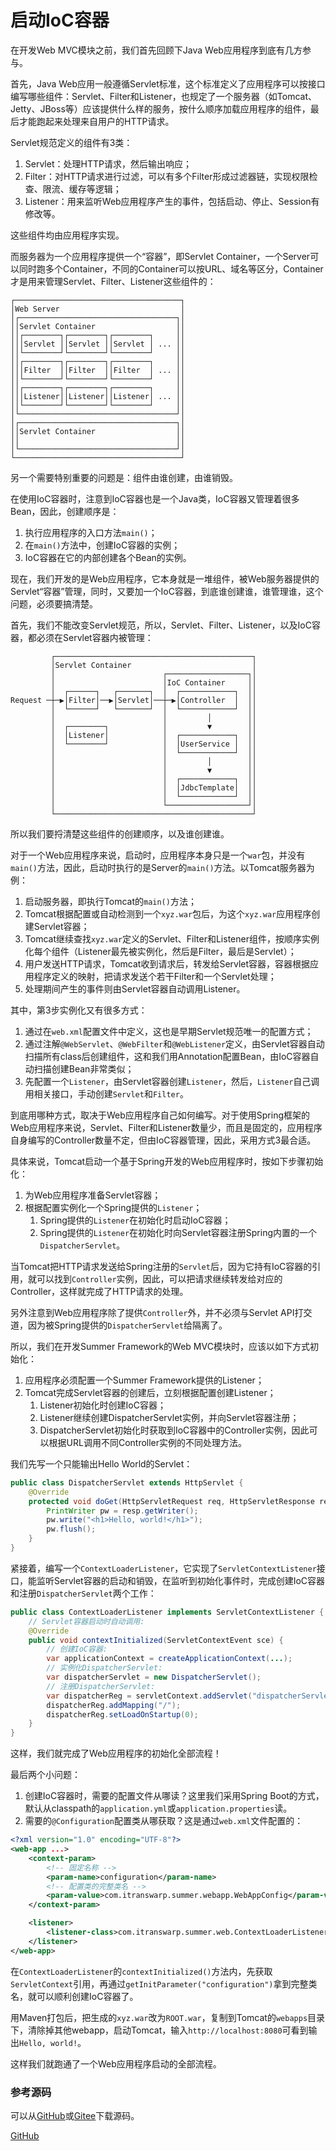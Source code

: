 # 启动IoC容器

在开发Web MVC模块之前，我们首先回顾下Java Web应用程序到底有几方参与。

首先，Java Web应用一般遵循Servlet标准，这个标准定义了应用程序可以按接口编写哪些组件：Servlet、Filter和Listener，也规定了一个服务器（如Tomcat、Jetty、JBoss等）应该提供什么样的服务，按什么顺序加载应用程序的组件，最后才能跑起来处理来自用户的HTTP请求。

Servlet规范定义的组件有3类：

1. Servlet：处理HTTP请求，然后输出响应；
2. Filter：对HTTP请求进行过滤，可以有多个Filter形成过滤器链，实现权限检查、限流、缓存等逻辑；
3. Listener：用来监听Web应用程序产生的事件，包括启动、停止、Session有修改等。

这些组件均由应用程序实现。

而服务器为一个应用程序提供一个“容器”，即Servlet Container，一个Server可以同时跑多个Container，不同的Container可以按URL、域名等区分，Container才是用来管理Servlet、Filter、Listener这些组件的：

```ascii
┌─────────────────────────────────────┐
│Web Server                           │
│┌───────────────────────────────────┐│
││Servlet Container                  ││
││┌────────┐┌────────┐┌────────┐     ││
│││Servlet ││Servlet ││Servlet │ ... ││
││└────────┘└────────┘└────────┘     ││
││┌────────┐┌────────┐┌────────┐     ││
│││Filter  ││Filter  ││Filter  │ ... ││
││└────────┘└────────┘└────────┘     ││
││┌────────┐┌────────┐┌────────┐     ││
│││Listener││Listener││Listener│ ... ││
││└────────┘└────────┘└────────┘     ││
│└───────────────────────────────────┘│
│┌───────────────────────────────────┐│
││Servlet Container                  ││
││                                   ││
│└───────────────────────────────────┘│
└─────────────────────────────────────┘
```

另一个需要特别重要的问题是：组件由谁创建，由谁销毁。

在使用IoC容器时，注意到IoC容器也是一个Java类，IoC容器又管理着很多Bean，因此，创建顺序是：

1. 执行应用程序的入口方法`main()`；
2. 在`main()`方法中，创建IoC容器的实例；
3. IoC容器在它的内部创建各个Bean的实例。

现在，我们开发的是Web应用程序，它本身就是一堆组件，被Web服务器提供的Servlet“容器”管理，同时，又要加一个IoC容器，到底谁创建谁，谁管理谁，这个问题，必须要搞清楚。

首先，我们不能改变Servlet规范，所以，Servlet、Filter、Listener，以及IoC容器，都必须在Servlet容器内被管理：

```ascii
         ┌────────────────────────────────────────────┐
         │Servlet Container                           │
         │                        ┌──────────────────┐│
         │                        │IoC Container     ││
         │  ┌──────┐   ┌───────┐  │  ┌────────────┐  ││
Request ─┼─▶│Filter│──▶│Servlet│──┼─▶│Controller  │  ││
         │  └──────┘   └───────┘  │  └────────────┘  ││
         │                        │         │        ││
         │  ┌────────┐            │         ▼        ││
         │  │Listener│            │  ┌────────────┐  ││
         │  └────────┘            │  │UserService │  ││
         │                        │  └────────────┘  ││
         │                        │         │        ││
         │                        │         ▼        ││
         │                        │  ┌────────────┐  ││
         │                        │  │JdbcTemplate│  ││
         │                        │  └────────────┘  ││
         │                        └──────────────────┘│
         └────────────────────────────────────────────┘
```

所以我们要捋清楚这些组件的创建顺序，以及谁创建谁。

对于一个Web应用程序来说，启动时，应用程序本身只是一个`war`包，并没有`main()`方法，因此，启动时执行的是Server的`main()`方法。以Tomcat服务器为例：

1. 启动服务器，即执行Tomcat的`main()`方法；
2. Tomcat根据配置或自动检测到一个`xyz.war`包后，为这个`xyz.war`应用程序创建Servlet容器；
3. Tomcat继续查找`xyz.war`定义的Servlet、Filter和Listener组件，按顺序实例化每个组件（Listener最先被实例化，然后是Filter，最后是Servlet）；
4. 用户发送HTTP请求，Tomcat收到请求后，转发给Servlet容器，容器根据应用程序定义的映射，把请求发送个若干Filter和一个Servlet处理；
5. 处理期间产生的事件则由Servlet容器自动调用Listener。

其中，第3步实例化又有很多方式：

1. 通过在`web.xml`配置文件中定义，这也是早期Servlet规范唯一的配置方式；
2. 通过注解`@WebServlet`、`@WebFilter`和`@WebListener`定义，由Servlet容器自动扫描所有class后创建组件，这和我们用Annotation配置Bean，由IoC容器自动扫描创建Bean非常类似；
3. 先配置一个`Listener`，由Servlet容器创建`Listener`，然后，`Listener`自己调用相关接口，手动创建`Servlet`和`Filter`。

到底用哪种方式，取决于Web应用程序自己如何编写。对于使用Spring框架的Web应用程序来说，Servlet、Filter和Listener数量少，而且是固定的，应用程序自身编写的Controller数量不定，但由IoC容器管理，因此，采用方式3最合适。

具体来说，Tomcat启动一个基于Spring开发的Web应用程序时，按如下步骤初始化：

1. 为Web应用程序准备Servlet容器；
2. 根据配置实例化一个Spring提供的`Listener`；
    1. Spring提供的`Listener`在初始化时启动IoC容器；
    2. Spring提供的`Listener`在初始化时向Servlet容器注册Spring内置的一个`DispatcherServlet`。

当Tomcat把HTTP请求发送给Spring注册的`Servlet`后，因为它持有IoC容器的引用，就可以找到`Controller`实例，因此，可以把请求继续转发给对应的Controller，这样就完成了HTTP请求的处理。

另外注意到Web应用程序除了提供`Controller`外，并不必须与Servlet API打交道，因为被Spring提供的`DispatcherServlet`给隔离了。

所以，我们在开发Summer Framework的Web MVC模块时，应该以如下方式初始化：

1. 应用程序必须配置一个Summer Framework提供的Listener；
2. Tomcat完成Servlet容器的创建后，立刻根据配置创建Listener；
    1. Listener初始化时创建IoC容器；
    2. Listener继续创建DispatcherServlet实例，并向Servlet容器注册；
    3. DispatcherServlet初始化时获取到IoC容器中的Controller实例，因此可以根据URL调用不同Controller实例的不同处理方法。

我们先写一个只能输出Hello World的Servlet：

```java
public class DispatcherServlet extends HttpServlet {
    @Override
    protected void doGet(HttpServletRequest req, HttpServletResponse resp) throws ServletException, IOException {
        PrintWriter pw = resp.getWriter();
        pw.write("<h1>Hello, world!</h1>");
        pw.flush();
    }
}
```

紧接着，编写一个`ContextLoaderListener`，它实现了`ServletContextListener`接口，能监听Servlet容器的启动和销毁，在监听到初始化事件时，完成创建IoC容器和注册`DispatcherServlet`两个工作：

```java
public class ContextLoaderListener implements ServletContextListener {
    // Servlet容器启动时自动调用:
    @Override
    public void contextInitialized(ServletContextEvent sce) {
        // 创建IoC容器:
        var applicationContext = createApplicationContext(...);
        // 实例化DispatcherServlet:
        var dispatcherServlet = new DispatcherServlet();
        // 注册DispatcherServlet:
        var dispatcherReg = servletContext.addServlet("dispatcherServlet", dispatcherServlet);
        dispatcherReg.addMapping("/");
        dispatcherReg.setLoadOnStartup(0);
    }
}
```

这样，我们就完成了Web应用程序的初始化全部流程！

最后两个小问题：

1. 创建IoC容器时，需要的配置文件从哪读？这里我们采用Spring Boot的方式，默认从classpath的`application.yml`或`application.properties`读。
2. 需要的`@Configuration`配置类从哪获取？这是通过`web.xml`文件配置的：

```xml
<?xml version="1.0" encoding="UTF-8"?>
<web-app ...>
	<context-param>
        <!-- 固定名称 -->
		<param-name>configuration</param-name>
        <!-- 配置类的完整类名 -->
		<param-value>com.itranswarp.summer.webapp.WebAppConfig</param-value>
	</context-param>

	<listener>
		<listener-class>com.itranswarp.summer.web.ContextLoaderListener</listener-class>
	</listener>
</web-app>
```

在`ContextLoaderListener`的`contextInitialized()`方法内，先获取`ServletContext`引用，再通过`getInitParameter("configuration")`拿到完整类名，就可以顺利创建IoC容器了。

用Maven打包后，把生成的`xyz.war`改为`ROOT.war`，复制到Tomcat的`webapps`目录下，清除掉其他webapp，启动Tomcat，输入`http://localhost:8080`可看到输出`Hello, world!`。

这样我们就跑通了一个Web应用程序启动的全部流程。

### 参考源码

可以从[GitHub](https://github.com/michaelliao/summer-framework/tree/main/step-by-step/web-app-context)或[Gitee](https://gitee.com/liaoxuefeng/summer-framework/tree/main/step-by-step/web-app-context)下载源码。

<a class="git-explorer" href="https://github.com/michaelliao/summer-framework/tree/main/step-by-step/web-app-context">GitHub</a>
